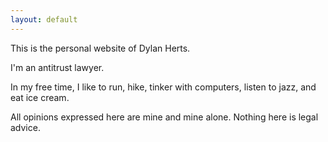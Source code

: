 ```yaml
---
layout: default
---
```


This is the personal website of Dylan Herts.

I'm an antitrust lawyer.

In my free time, I like to run, hike, tinker with computers, listen to jazz, and eat ice cream.

All opinions expressed here are mine and mine alone. Nothing here is legal advice.
